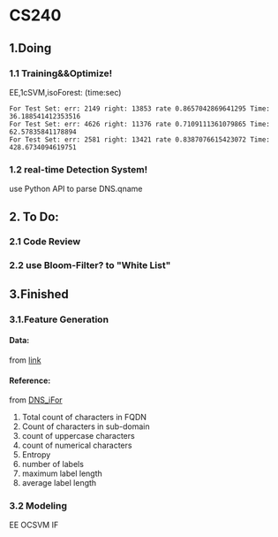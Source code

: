 # CS240
## 1.Doing
### 1.1 Training&&Optimize!
EE,1cSVM,isoForest: (time:sec)
```
For Test Set: err: 2149 right: 13853 rate 0.8657042869641295 Time: 36.188541412353516
For Test Set: err: 4626 right: 11376 rate 0.7109111361079865 Time: 62.57835841178894
For Test Set: err: 2581 right: 13421 rate 0.8387076615423072 Time: 428.6734094619751
```
### 1.2 real-time Detection System!
use Python API to parse DNS.qname

## 2. To Do:
### 2.1 Code Review
### 2.2 use Bloom-Filter? to "White List"


## 3.Finished 
### 3.1.Feature Generation
#### Data:
from [link](https://data.mendeley.com/datasets/mzn9hvdcxg/2)
#### Reference:
from [DNS_iFor](https://ieeexplore.ieee.org/document/8717806)
1. Total count of characters in FQDN 
2. Count of characters in sub-domain
3. count of uppercase characters 
4. count of numerical characters
5. Entropy
6. number of labels
7. maximum label length
8. average label length 

### 3.2 Modeling
EE OCSVM IF
